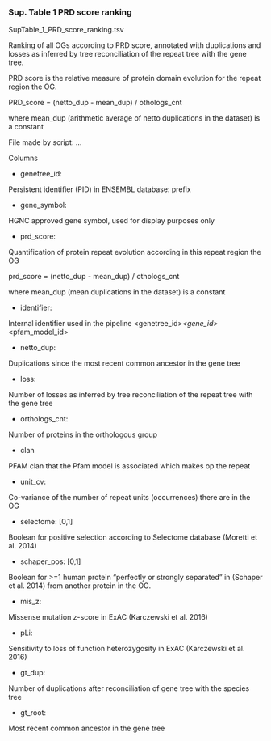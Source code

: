 ﻿### Sup. Table 1 PRD score ranking

SupTable_1_PRD_score_ranking.tsv

Ranking of all OGs according to PRD score, annotated with duplications and losses as inferred by tree reconciliation of the repeat tree with the gene tree. 

PRD score is the relative measure of protein domain evolution for the repeat region the OG.

PRD_score = (netto_dup - mean_dup) / othologs_cnt

where mean_dup (arithmetic average of netto duplications in the dataset) is a constant

  

File made by script: …

  
  

Columns

-   genetree_id: <identifier>
    

Persistent identifier (PID) in ENSEMBL database: prefix

  

-   gene_symbol: <text>
    

HGNC approved gene symbol, used for display purposes only

  

-   prd_score: <float>
    

Quantification of protein repeat evolution according in this repeat region the OG

prd_score = (netto_dup - mean_dup) / othologs_cnt

where mean_dup (mean duplications in the dataset) is a constant

  

-   identifier: <identifier>
    

Internal identifier used in the pipeline <genetree_id>_<gene_id>_<pfam_model_id>

  

-   netto_dup: <integer>
    

Duplications since the most recent common ancestor in the gene tree

  

-   loss: <integer>
    

Number of losses as inferred by tree reconciliation of the repeat tree with the gene tree

  

-   orthologs_cnt: <integer>
    

Number of proteins in the orthologous group

  

-   clan
    

PFAM clan that the Pfam model is associated which makes op the repeat

  

-   unit_cv: <integer>
    

Co-variance of the number of repeat units (occurrences) there are in the OG

  

-   selectome: [0,1]
    

Boolean for positive selection according to Selectome database (Moretti et al. 2014)

  

-   schaper_pos: [0,1]
    

Boolean for >=1 human protein “perfectly or strongly separated” in (Schaper et al. 2014) from another protein in the OG.

  

-   mis_z: <float>
    

Missense mutation z-score in ExAC (Karczewski et al. 2016)

  

-   pLi: <float>
    

Sensitivity to loss of function heterozygosity in ExAC (Karczewski et al. 2016)

  

-   gt_dup: <integer>
    

Number of duplications after reconciliation of gene tree with the species tree

  

-   gt_root: <identifier>
    

Most recent common ancestor in the gene tree
